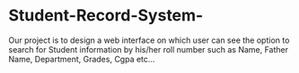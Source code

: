 # Student-Record-System-
Our project is to design a web interface on which user can see the option to search for  Student information by his/her roll number such as Name, Father Name, Department, Grades, Cgpa etc…
